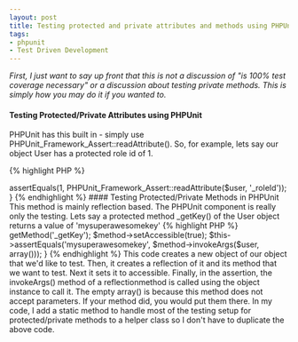 ```yaml
---
layout: post
title: Testing protected and private attributes and methods using PHPUnit
tags:
- phpunit
- Test Driven Development
---
```


_First, I just want to say up front that this is not a discussion of "is 100% test coverage necessary" or a discussion about testing private methods.  This is simply how you may do it if you wanted to._



#### Testing Protected/Private Attributes using PHPUnit


PHPUnit has this built in - simply use PHPUnit_Framework_Assert::readAttribute().  So, for example, lets say our object User has a protected role id of 1.

{% highlight PHP %}
<?php
public function testUserRoleIsOne()
{  
  $user = new User();
  $this->assertEquals(1, PHPUnit_Framework_Assert::readAttribute($user, '_roleId'));
}
{% endhighlight %}


#### Testing Protected/Private Methods in PHPUnit


This method is mainly reflection based.  The PHPUnit component is really only the testing. Lets say a protected method _getKey() of the User object returns a value of 'mysuperawesomekey'

{% highlight PHP %}
<?php
public function testRetrieveKeyFromUser()
{
    $user = new User();
    
    $reflectionOfUser = new ReflectionClass('User');
    $method = $reflectionOfUser->getMethod('_getKey');
    $method->setAccessible(true);
    
    $this->assertEquals('mysuperawesomekey', $method->invokeArgs($user, array()));
}
{% endhighlight %}
    



This code creates a new object of our object that we'd like to test.  Then, it creates a reflection of it and its method that we want to test.  Next it sets it to accessible.  Finally, in the assertion, the invokeArgs() method of a reflectionmethod is called using the object instance to call it.  The empty array() is because this method does not accept parameters.  If your method did, you would put them there.

In my code, I add a static method to handle most of the testing setup for protected/private methods to a helper class so I don't have to duplicate the above code.
